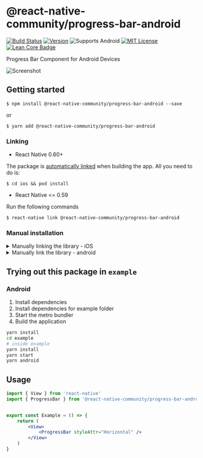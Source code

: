 
# @react-native-community/progress-bar-android

[![Build Status][build-badge]][build]
[![Version][version-badge]][package]
![Supports Android][support-badge]
[![MIT License][license-badge]][license]
[![Lean Core Badge][lean-core-badge]][lean-core-issue]

Progress Bar Component for Android Devices

![Screenshot](https://user-images.githubusercontent.com/25158423/57262658-0d4c5b00-703b-11e9-9e0d-bdf7cb8f942a.gif)

## Getting started

```
$ npm install @react-native-community/progress-bar-android --save
```

or

```
$ yarn add @react-native-community/progress-bar-android
```

### Linking

- React Native 0.60+

 The package is [automatically linked](https://github.com/react-native-community/cli/blob/master/docs/autolinking.md) when building the app. All you need to do is:

```
$ cd ios && pod install
```

- React Native <= 0.59

Run the following commands

```
$ react-native link @react-native-community/progress-bar-android
```

### Manual installation

<details>
<summary>Manually linking the library - iOS</summary>

1. In XCode, in the project navigator, right click `Libraries` ➜ `Add Files to [your project's name]`
2. Go to `node_modules` ➜ `@react-native-community/progress-bar-android` and add `RNCAndroidprogressbar.xcodeproj`
3. In XCode, in the project navigator, select your project. Add `libRNCAndroidprogressbar.a` to your project's `Build Phases` ➜ `Link Binary With Libraries`
4. Run your project (`Cmd+R`)

</details>

<details>
<summary>Manually link the library - android</summary>

1. Open up `android/app/src/main/java/[...]/MainActivity.java`
  - Add `import com.reactnativecommunity.progressbar.RNCAndroidprogressbarPackage;` to the imports at the top of the file
  - Add `new RNCAndroidprogressbarPackage()` to the list returned by the `getPackages()` method
2. Append the following lines to `android/settings.gradle`:
  	```
  	include ':@react-native-community_progress-bar-android'
  	project(':@react-native-community_progress-bar-android').projectDir = new File(rootProject.projectDir, 	'../../node_modules/@react-native-community/progress-bar-android/android')
  	```
3. Insert the following lines inside the dependencies block in `android/app/build.gradle`:
  	```
      implementation project(':@react-native-community_progress-bar-android')
  	```

</details>

## Trying out this package in `example` 

### Android
1. Install dependencies
1. Install dependencies for example folder
1. Start the metro bundler
1. Build the application

```sh
yarn install
cd example
# inside example
yarn install
yarn start
yarn android
```

## Usage
```jsx
import { View } from 'react-native'
import { ProgressBar } from '@react-native-community/progress-bar-android';


export const Example = () => {
	return (
		<View>
			<ProgressBar styleAttr="Horizontal" />
		</View>
	)
}

```
  
[build-badge]: https://img.shields.io/circleci/project/github/react-native-community/progress-bar-android/master.svg?style=flat-square
[build]: https://circleci.com/gh/react-native-community/progress-bar-android
[version-badge]: https://img.shields.io/npm/v/@react-native-community/progress-bar-android.svg?style=flat-square
[package]: https://www.npmjs.com/package/@react-native-community/progress-bar-android
[support-badge]:https://img.shields.io/badge/platforms-android-lightgrey.svg?style=flat-square
[license-badge]: https://img.shields.io/npm/l/@react-native-community/progress-bar-android.svg?style=flat-square
[license]: https://opensource.org/licenses/MIT
[lean-core-badge]: https://img.shields.io/badge/Lean%20Core-Extracted-brightgreen.svg?style=flat-square
[lean-core-issue]: https://github.com/facebook/react-native/issues/23313
